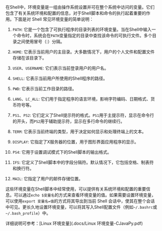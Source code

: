 在Shell中，环境变量是一组由操作系统设置并可在整个系统中访问的变量。它们包含了有关系统环境和配置的信息，对于Shell脚本和命令的执行起着重要的作用。下面是对 Shell 常见环境变量的简单说明：

1. `PATH`: 它是一个包含了可执行程序的目录列表的环境变量。当在Shell中输入一个命令时，系统会在`PATH`变量指定的目录中查找该命令的可执行文件。多个目录之间使用冒号（:）分隔。

2. `HOME`: 它表示当前用户的主目录。大多数情况下，用户的个人文件和配置文件存储在该目录下。

3. `USER`、`USERNAME`: 它们表示当前登录用户的用户名。

4. `SHELL`: 它表示当前用户所使用的Shell程序的路径。

5. `PWD`: 它表示当前工作目录的路径。

6. `LANG`、`LC_ALL`: 它们用于指定程序的语言环境，影响字符编码、日期格式、货币符号等。

7. `PS1`、`PS2`: 它们定义了Shell提示符的格式。`PS1`用于主提示符，显示在命令行的开头，而`PS2`用于辅助提示符，显示在多行命令的继续行。

8. `TERM`: 它表示当前终端的类型，用于决定如何显示和处理终端上的文本。

9. `DISPLAY`: 它指定了X服务器的位置，用于图形界面应用程序的显示。

10. `PS4`: 它用于设置调试模式下的Shell脚本的输出格式。

11. `IFS`: 它定义了Shell脚本中的字段分隔符。默认情况下，它包括空格、制表符和换行符。

12. `MAIL`: 它指定了用户的邮件存储位置。

这些环境变量在Shell脚本中经常使用，可以提供有关系统环境和配置的重要信息。可以通过`echo $变量名`的方式来查看环境变量的值。如果需要设置环境变量，可以使用`export 变量名=值`的方式将其导出到当前 Shell 会话中，使其在整个会话中可见。更长久地设置环境变量，可以将其写入Shell配置文件（例如`~/.bashrc`或`~/.bash_profile`）中。

详细说明可参考：[Linux 环境变量](.docs/Linux 环境变量-CJavaPy.pdf)